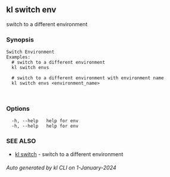 ## kl switch env

switch to a different environment

### Synopsis

```
Switch Environment
Examples:
  # switch to a different environment
  kl switch envs

  # switch to a different environment with environment name
  kl switch envs <environment_name>

	
```

### Options

```
  -h, --help   help for env
  -h, --help   help for env
```

### SEE ALSO

* [kl switch](kl_switch.md)  - switch to a different environment

###### Auto generated by kl CLI on 1-January-2024
